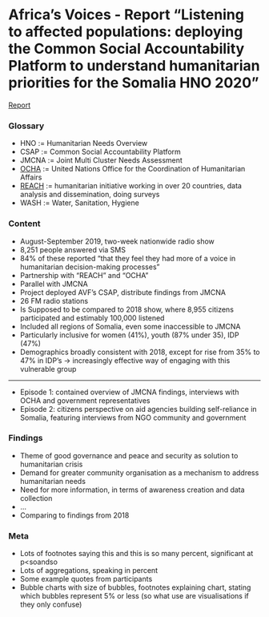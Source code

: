 # Africa’s Voices - Report “Listening to affected populations: deploying the Common Social Accountability Platform to understand humanitarian priorities for the Somalia HNO 2020”

[Report](https://www.africasvoices.org/wp-content/uploads/2019/10/Africas-Voices-AAP-Consultation-_-Briefing-Note_FINAL.docx-1.pdf)

### Glossary
- HNO := Humanitarian Needs Overview
- CSAP := Common Social Accountability Platform
- JMCNA := Joint Multi Cluster Needs Assessment
- [OCHA](https://www.unocha.org) := United Nations Office for the Coordination of Humanitarian Affairs
- [REACH](https://www.reach-initiative.org/where-we-work/somalia/) := humanitarian initiative working in over 20 countries, data analysis and dissemination, doing surveys
- WASH := Water, Sanitation, Hygiene

### Content
- August-September 2019, two-week nationwide radio show
- 8,251 people answered via SMS
- 84% of these reported “that they feel they had more of a voice in humanitarian decision-making processes”
- Partnership with “REACH” and “OCHA”
- Parallel with JMCNA
- Project deployed AVF’s CSAP, distribute findings from JMCNA
- 26 FM radio stations
- Is Supposed to be compared to 2018 show, where 8,955 citizens participated and estimably 100,000 listened
- Included all regions of Somalia, even some inaccessible to JMCNA
- Particularly inclusive for women (41%), youth (87% under 35), IDP (47%)
- Demographics broadly consistent with 2018, except for rise from 35% to 47% in IDP’s -> increasingly effective way of engaging with this vulnerable group  

---

- Episode 1: contained overview of JMCNA findings, interviews with OCHA and government representatives 
- Episode 2: citizens perspective on aid agencies building self-reliance in Somalia, featuring interviews from NGO community and government


### Findings
- Theme of good governance and peace and security as solution to humanitarian crisis
- Demand for greater community organisation as a mechanism to address humanitarian needs
- Need for more information, in terms of awareness creation and data collection
- … 
- Comparing to findings from 2018

### Meta
- Lots of footnotes saying this and this is so many percent, significant at p<soandso
- Lots of aggregations, speaking in percent
- Some example quotes from participants
- Bubble charts with size of bubbles, footnotes explaining chart, stating which bubbles represent 5% or less (so what use are visualisations if they only confuse)